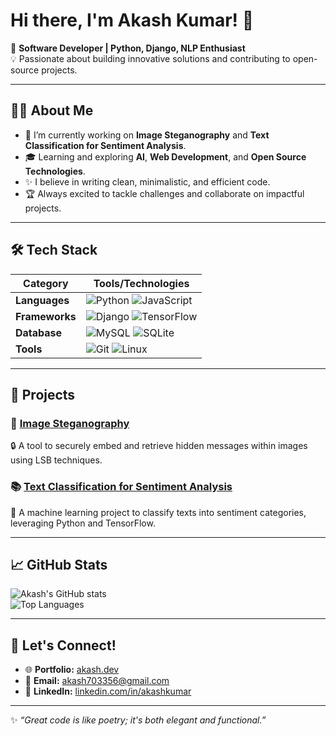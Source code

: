 # Hi there, I'm Akash Kumar! 👋  
🚀 **Software Developer | Python, Django, NLP Enthusiast**  
💡 Passionate about building innovative solutions and contributing to open-source projects.

---

## 👨‍💻 About Me  
- 🌱 I’m currently working on **Image Steganography** and **Text Classification for Sentiment Analysis**.  
- 🎓 Learning and exploring **AI**, **Web Development**, and **Open Source Technologies**.  
- ✨ I believe in writing clean, minimalistic, and efficient code.  
- 🏆 Always excited to tackle challenges and collaborate on impactful projects.

---

## 🛠️ Tech Stack  

| **Category**          | **Tools/Technologies**                                                                                                                                      |
|-----------------------|-----------------------------------------------------------------------------------------------------------------------------------------------------------|
| **Languages**         | ![Python](https://img.shields.io/badge/-Python-3776AB?logo=python&logoColor=white&style=flat-square) ![JavaScript](https://img.shields.io/badge/-JavaScript-F7DF1E?logo=javascript&logoColor=black&style=flat-square)         |
| **Frameworks**        | ![Django](https://img.shields.io/badge/-Django-092E20?logo=django&logoColor=white&style=flat-square) ![TensorFlow](https://img.shields.io/badge/-TensorFlow-FF6F00?logo=tensorflow&logoColor=white&style=flat-square) |
| **Database**          | ![MySQL](https://img.shields.io/badge/-MySQL-4479A1?logo=mysql&logoColor=white&style=flat-square) ![SQLite](https://img.shields.io/badge/-SQLite-003B57?logo=sqlite&logoColor=white&style=flat-square)                          |
| **Tools**             | ![Git](https://img.shields.io/badge/-Git-F05032?logo=git&logoColor=white&style=flat-square) ![Linux](https://img.shields.io/badge/-Linux-FCC624?logo=linux&logoColor=black&style=flat-square)                            |

---

## 🌟 Projects  
### 🚀 [Image Steganography](https://github.com/yourusername/image-steganography)  
🔒 A tool to securely embed and retrieve hidden messages within images using LSB techniques.

### 📚 [Text Classification for Sentiment Analysis](https://github.com/yourusername/text-classification-sentiment-analysis)  
🤖 A machine learning project to classify texts into sentiment categories, leveraging Python and TensorFlow.

---

## 📈 GitHub Stats  
![Akash's GitHub stats](https://github-readme-stats.vercel.app/api?username=akash7033-ai&show_icons=true&theme=radical)  
![Top Languages](https://github-readme-stats.vercel.app/api/top-langs/?username=akash7033-ai&layout=compact&theme=radical)

---

## 🤝 Let's Connect!  
- 🌐 **Portfolio:** [akash.dev](https://akash.dev)  
- 📧 **Email:** [akash703356@gmail.com](mailto:akash703356@gmail.com)  
- 💼 **LinkedIn:** [linkedin.com/in/akashkumar](https://linkedin.com/in/akashkumar)

---

✨ *“Great code is like poetry; it's both elegant and functional.”*
